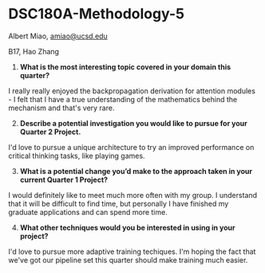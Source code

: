 # DSC180A-Methodology-5

Albert Miao, amiao@ucsd.edu

B17, Hao Zhang

1) **What is the most interesting topic covered in your domain this quarter?**

I really really enjoyed the backpropagation derivation for attention modules - I felt that I have a true understanding of the mathematics behind the mechanism and that's very rare.

2) **Describe a potential investigation you would like to pursue for your Quarter 2 Project.**

I'd love to pursue a unique architecture to try an improved performance on critical thinking tasks, like playing games.

3) **What is a potential change you’d make to the approach taken in your current Quarter 1 Project?**

I would definitely like to meet much more often with my group. I understand that it will be difficult to find time, but personally I have finished my graduate applications and can spend more time.

4) **What other techniques would you be interested in using in your project?**

I'd love to pursue more adaptive training techiques. I'm hoping the fact that we've got our pipeline set this quarter should make training much easier.
